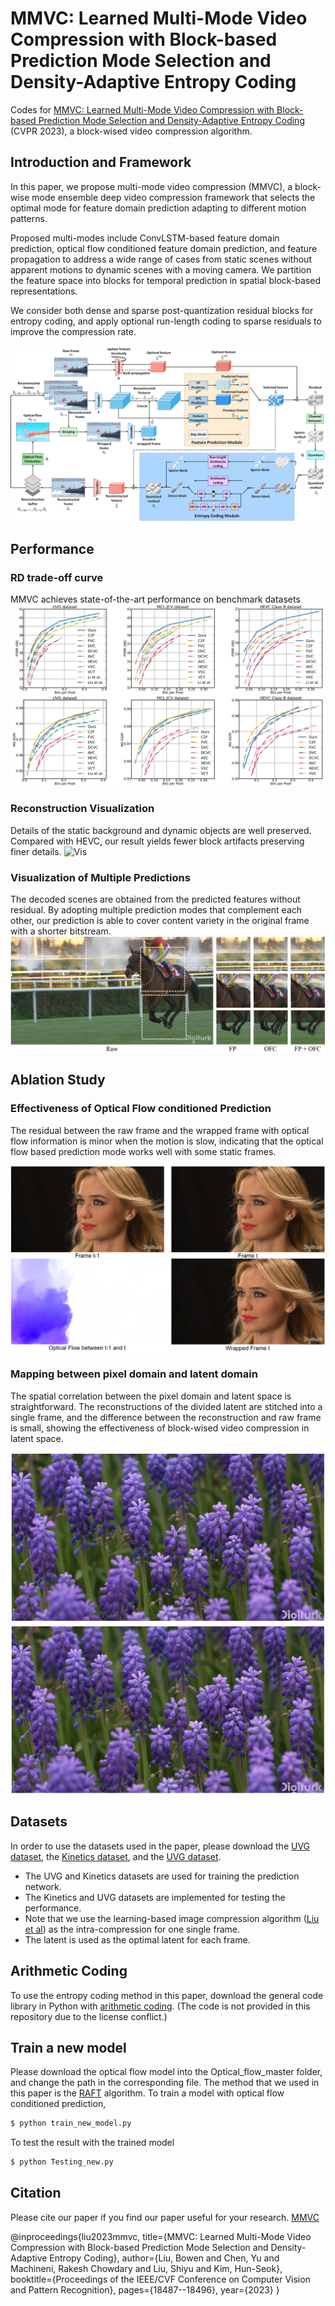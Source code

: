 # MMVC: Learned Multi-Mode Video Compression with Block-based Prediction Mode Selection and Density-Adaptive Entropy Coding
Codes for [MMVC: Learned Multi-Mode Video Compression with Block-based Prediction Mode Selection and Density-Adaptive Entropy Coding](https://openaccess.thecvf.com/content/CVPR2023/papers/Liu_MMVC_Learned_Multi-Mode_Video_Compression_With_Block-Based_Prediction_Mode_Selection_CVPR_2023_paper.pdf) (CVPR 2023), a block-wised video compression algorithm.

## Introduction and Framework
In this paper, we propose multi-mode video compression (MMVC), a block-wise mode ensemble deep video compression framework that selects the optimal mode for feature domain prediction adapting to different motion patterns.

Proposed multi-modes include ConvLSTM-based feature domain prediction, optical flow conditioned feature domain prediction, and feature propagation to address a wide range of cases from static scenes without apparent motions to dynamic scenes with a moving camera. We partition the feature space into blocks for temporal prediction in spatial block-based representations.

We consider both dense and sparse post-quantization residual blocks for entropy coding, and apply optional run-length coding to sparse residuals to improve the compression rate.

![Flow chart](https://github.com/BowenL0218/MMVC_video_codec/blob/main/Images/Flowchart.png)

## Performance
### RD trade-off curve
MMVC achieves state-of-the-art performance on benchmark datasets
![Curve](https://github.com/BowenL0218/MMVC_video_codec/blob/main/Images/Curve.png)

### Reconstruction Visualization
Details of the static background and dynamic objects are well preserved. Compared with HEVC, our result yields fewer block artifacts preserving finer details.
![Vis](https://github.com/BowenL0218/MMVC_video_codec/blob/main/Images/Vis.png)

### Visualization of Multiple Predictions
The decoded scenes are obtained from the predicted features without residual. By adopting multiple prediction modes that complement each other, our prediction is able to cover content variety in the original frame with a shorter bitstream.
![Mode_sele](https://github.com/BowenL0218/MMVC_video_codec/blob/main/Images/Mode_sele.png)

## Ablation Study
### Effectiveness of Optical Flow conditioned Prediction
The residual between the raw frame and the wrapped frame with optical flow information is minor when the motion is slow, indicating that the optical flow based prediction mode works well with some static frames.

![OFC](https://github.com/BowenL0218/MMVC_video_codec/blob/main/Images/Opti_vis.png)

### Mapping between pixel domain and latent domain
The spatial correlation between the pixel domain and latent space is straightforward. The reconstructions of the divided latent are stitched into a single frame, and the difference between the reconstruction and raw frame is small, showing the effectiveness of block-wised video compression in latent space.

![Stit](https://github.com/BowenL0218/MMVC_video_codec/blob/main/Images/stitching.png)

## Datasets
In order to use the datasets used in the paper, please download the [UVG dataset](https://media.withyoutube.com/), the [Kinetics dataset](https://deepmind.com/research/open-source/kinetics), and the [UVG dataset](http://ultravideo.fi/).

- The UVG and Kinetics datasets are used for training the prediction network. 
- The Kinetics and UVG datasets are implemented for testing the performance.
- Note that we use the learning-based image compression algorithm ([Liu et al](https://arxiv.org/pdf/1912.03734.pdf)) as the intra-compression for one single frame. 
- The latent is used as the optimal latent for each frame.
  
## Arithmetic Coding
To use the entropy coding method in this paper, download the general code library in Python with [arithmetic coding](https://github.com/ahmedfgad/ArithmeticEncodingPython). (The code is not provided in this repository due to the license conflict.)

## Train a new model
Please download the optical flow model into the Optical_flow_master folder, and change the path in the corresponding file. The method that we used in this paper is the [RAFT](https://github.com/princeton-vl/RAFT) algorithm.
To train a model with optical flow conditioned prediction, 
```sh
$ python train_new_model.py
```

To test the result with the trained model
```sh
$ python Testing_new.py
```

## Citation
Please cite our paper if you find our paper useful for your research. [MMVC](https://openaccess.thecvf.com/content/CVPR2023/papers/Liu_MMVC_Learned_Multi-Mode_Video_Compression_With_Block-Based_Prediction_Mode_Selection_CVPR_2023_paper.pdf)

@inproceedings{liu2023mmvc,
  title={MMVC: Learned Multi-Mode Video Compression with Block-based Prediction Mode Selection and Density-Adaptive Entropy Coding},
  author={Liu, Bowen and Chen, Yu and Machineni, Rakesh Chowdary and Liu, Shiyu and Kim, Hun-Seok},
  booktitle={Proceedings of the IEEE/CVF Conference on Computer Vision and Pattern Recognition},
  pages={18487--18496},
  year={2023}
}
